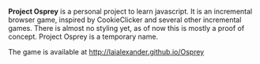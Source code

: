 **Project Osprey** is a personal project to learn javascript. It is an incremental browser game, inspired by CookieClicker and several other incremental games.
There is almost no styling yet, as of now this is mostly a proof of concept. Project Osprey is a temporary name.

The game is available at http://laialexander.github.io/Osprey